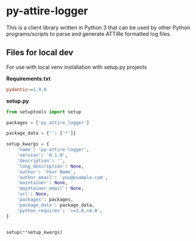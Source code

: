 # py-attire-logger
This is a client library written in Python 3 that can be used by other Python programs/scripts to parse and generate ATTiRe formatted log files.

## Files for local dev

For use with local venv installation with setup.py projects 

**Requirements.txt**
```ini
pydantic~=1.9.0
```

**setup.py**
```python
from setuptools import setup

packages = ['py_attire_logger']

package_data = {'': ['*']}

setup_kwargs = {
    'name': 'py-attire-logger',
    'version': '0.1.0',
    'description': '',
    'long_description': None,
    'author': 'Your Name',
    'author_email': 'you@example.com',
    'maintainer': None,
    'maintainer_email': None,
    'url': None,
    'packages': packages,
    'package_data': package_data,
    'python_requires': '>=3.6,<4.0',
}


setup(**setup_kwargs)
```
